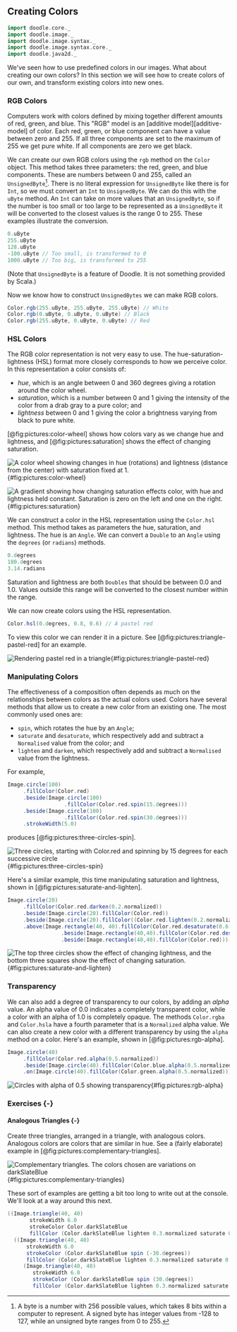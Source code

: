 ## Creating Colors

```scala mdoc:invisible
import doodle.core._
import doodle.image._
import doodle.image.syntax._
import doodle.image.syntax.core._
import doodle.java2d._
```

We've seen how to use predefined colors in our images. What about creating our own colors? In this section we will see how to create colors of our own, and transform existing colors into new ones.

### RGB Colors

Computers work with colors defined by mixing together different amounts of red, green, and blue. This "RGB" model is an [additive model][additive-model] of color. Each red, green, or blue component can have a value between zero and 255. If all three components are set to the maximum of 255 we get pure white. If all components are zero we get black.

We can create our own RGB colors using the `rgb` method on the `Color` object. This method takes three parameters: the red, green, and blue components. These are numbers between 0 and 255, called an `UnsignedByte`[^byte]. There is no literal expression for `UnsignedByte` like there is for `Int`, so we must convert an `Int` to `UnsignedByte`. We can do this with the `uByte` method. An `Int` can take on more values that an `UnsignedByte`, so if the number is too small or too large to be represented as a `UnsignedByte` it will be converted to the closest values is the range 0 to 255. These examples illustrate the conversion.

```scala mdoc
0.uByte
255.uByte
128.uByte
-100.uByte // Too small, is transformed to 0
1000.uByte // Too big, is transformed to 255
```

(Note that `UnsignedByte` is a feature of Doodle. It is not something provided by Scala.)

Now we know how to construct `UnsignedBytes` we can make RGB colors.

```scala mdoc:silent
Color.rgb(255.uByte, 255.uByte, 255.uByte) // White
Color.rgb(0.uByte, 0.uByte, 0.uByte) // Black
Color.rgb(255.uByte, 0.uByte, 0.uByte) // Red
```

### HSL Colors

The RGB color representation is not very easy to use. The hue-saturation-lightness (HSL) format more closely corresponds to how we perceive color. In this representation a color consists of:

- *hue*, which is an angle between 0 and 360 degrees giving a rotation around the color wheel.
- *saturation*, which is a number between 0 and 1 giving the intensity of the color from a drab gray to a pure color; and
- *lightness* between 0 and 1 giving the color a brightness varying from black to pure white.

[@fig:pictures:color-wheel] shows how colors vary as we change hue and lightness, and [@fig:pictures:saturation] shows the effect of changing saturation.

![A color wheel showing changes in hue (rotations) and lightness (distance from the center) with saturation fixed at 1.](src/pages/pictures/color-wheel.pdf+svg){#fig:pictures:color-wheel}

![A gradient showing how changing saturation effects color, with hue and lightness held constant. Saturation is zero on the left and one on the right.](src/pages/pictures/saturation.pdf+svg){#fig:pictures:saturation}

We can construct a color in the HSL representation using the `Color.hsl` method. This method takes as parameters the hue, saturation, and lightness. The hue is an `Angle`. We can convert a `Double` to an `Angle` using the `degrees` (or `radians`) methods.

```scala mdoc
0.degrees
180.degrees
3.14.radians
```

Saturation and lightness are both `Doubles` that should be between 0.0 and 1.0. Values outside this range will be converted to the closest number within the range. 

We can now create colors using the HSL representation.

```scala mdoc:silent
Color.hsl(0.degrees, 0.8, 0.6) // A pastel red
```

To view this color we can render it in a picture. See [@fig:pictures:triangle-pastel-red] for an example.

![Rendering pastel red in a triangle](./src/pages/pictures/triangle-pastel-red.pdf+svg){#fig:pictures:triangle-pastel-red}


### Manipulating Colors

The effectiveness of a composition often depends as much on the relationships between colors as the actual colors used. Colors have several methods that allow us to create a new color from an existing one. The most commonly used ones are:

- `spin`, which rotates the hue by an `Angle`;
- `saturate` and `desaturate`, which respectively add and subtract a `Normalised` value from the color; and
- `lighten` and `darken`, which respectively add and subtract a `Normalised` value from the lightness.

For example,

```scala mdoc:silent
Image.circle(100)
     .fillColor(Color.red)
     .beside(Image.circle(100)
                  .fillColor(Color.red.spin(15.degrees)))
     .beside(Image.circle(100)
                  .fillColor(Color.red.spin(30.degrees)))
     .strokeWidth(5.0)
```

produces [@fig:pictures:three-circles-spin].

![Three circles, starting with Color.red and spinning by 15 degrees for each successive circle](./src/pages/pictures/three-circles-spin.pdf+svg){#fig:pictures:three-circles-spin}

Here's a similar example, this time manipulating saturation and lightness, shown in [@fig:pictures:saturate-and-lighten].

```scala mdoc:silent
Image.circle(20)
     .fillColor(Color.red.darken(0.2.normalized))
     .beside(Image.circle(20).fillColor(Color.red))
     .beside(Image.circle(20).fillColor((Color.red.lighten(0.2.normalized))))
     .above(Image.rectangle(40, 40).fillColor(Color.red.desaturate(0.6.normalized))
                 .beside(Image.rectangle(40,40).fillColor(Color.red.desaturate(0.3.normalized)))
                 .beside(Image.rectangle(40,40).fillColor(Color.red)))
```

![The top three circles show the effect of changing lightness, and the bottom three squares show the effect of changing saturation.](./src/pages/pictures/saturate-and-lighten.pdf+svg){#fig:pictures:saturate-and-lighten}

[^byte]: A byte is a number with 256 possible values, which takes 8 bits within a computer to represent. A signed byte has integer values from -128 to 127, while an unsigned byte ranges from 0 to 255.


### Transparency

We can also add a degree of transparency to our colors, by adding an *alpha* value. An alpha value of 0.0 indicates a completely transparent color, while a color with an alpha of 1.0 is completely opaque. The methods `Color.rgba` and `Color.hsla` have a fourth parameter that is a `Normalized` alpha value. We can also create a new color with a different transparency by using the `alpha` method on a color. Here's an example, shown in [@fig:pictures:rgb-alpha].

```scala mdoc:silent
Image.circle(40)
     .fillColor(Color.red.alpha(0.5.normalized))
     .beside(Image.circle(40).fillColor(Color.blue.alpha(0.5.normalized)))
     .on(Image.circle(40).fillColor(Color.green.alpha(0.5.normalized)))
```

![Circles with alpha of 0.5 showing transparency](./src/pages/pictures/rgb-alpha.pdf+svg){#fig:pictures:rgb-alpha}


### Exercises {-}

#### Analogous Triangles {-}

Create three triangles, arranged in a triangle, with analogous colors. Analogous colors are colors that are similar in hue. See a (fairly elaborate) example in [@fig:pictures:complementary-triangles].

![Complementary triangles. The colors chosen are variations on `darkSlateBlue`](./src/pages/pictures/complementary-triangles.pdf+svg){#fig:pictures:complementary-triangles}

<div class="solution">
These sort of examples are getting a bit too long to write out at the console. We'll look at a way around this next.

```scala mdoc
((Image.triangle(40, 40)
       strokeWidth 6.0
       strokeColor Color.darkSlateBlue
       fillColor (Color.darkSlateBlue lighten 0.3.normalized saturate 0.2.normalized spin 10.degrees)) above
  ((Image.triangle(40, 40)
      strokeWidth 6.0
      strokeColor (Color.darkSlateBlue spin (-30.degrees))
      fillColor (Color.darkSlateBlue lighten 0.3.normalized saturate 0.2.normalized spin (-20.degrees))) beside
     (Image.triangle(40, 40)
        strokeWidth 6.0
        strokeColor (Color.darkSlateBlue spin (30.degrees))
        fillColor (Color.darkSlateBlue lighten 0.3.normalized saturate 0.2.normalized spin (40.degrees)))))
```
</div>
